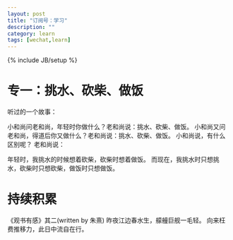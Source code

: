 ```yaml
---
layout: post
title: "订阅号：学习"
description: ""
category: learn
tags: [wechat,learn]
---
```

{% include JB/setup %}

# 专一：挑水、砍柴、做饭
听过的一个故事：

小和尚问老和尚，年轻时你做什么？老和尚说：挑水、砍柴、做饭。
小和尚又问老和尚，得道后你又做什么？老和尚说：挑水、砍柴、做饭。
小和尚说，有什么区别呢？
老和尚说：

年轻时，我挑水的时候想着砍柴，砍柴时想着做饭。
而现在，我挑水时只想挑水，砍柴时只想砍柴，做饭时只想做饭。

# 持续积累
《观书有感》其二(written by 朱熹)
昨夜江边春水生，艨艟巨舰一毛轻。
向来枉费推移力，此日中流自在行。

